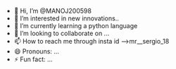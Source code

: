- 👋 Hi, I’m @MANOJ200598
- 👀 I’m interested in new innovations..
- 🌱 I’m currently learning a python language
- 💞️ I’m looking to collaborate on ...
- 📫 How to reach me through insta id -->mr__sergio_18
- 😄 Pronouns: ...
- ⚡ Fun fact: ...

<!---
MANOJ200598/MANOJ200598 is a ✨ special ✨ repository because its `README.md` (this file) appears on your GitHub profile.
You can click the Preview link to take a look at your changes.
--->

